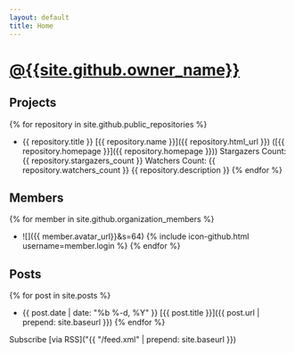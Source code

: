 ```yaml
---
layout: default
title: Home
---
```


# [@{{site.github.owner_name}}]({{site.github.owner_url}})

## Projects

{% for repository in site.github.public_repositories %}
  * {{ repository.title }} [{{ repository.name }}]({{ repository.html_url }}) ([{{ repository.homepage }}]({{ repository.homepage }}))
    Stargazers Count: {{ repository.stargazers_count }}
    Watchers Count: {{ repository.watchers_count }}
    {{ repository.description }}
{% endfor %}

## Members

{% for member in site.github.organization_members %}
  * ![]({{ member.avatar_url}}&s=64) {% include icon-github.html username=member.login %}
{% endfor %}

## Posts

{% for post in site.posts %}
  * {{ post.date | date: "%b %-d, %Y" }} [{{ post.title }}]({{ post.url | prepend: site.baseurl }})
{% endfor %}

Subscribe [via RSS]("{{ "/feed.xml" | prepend: site.baseurl }})
